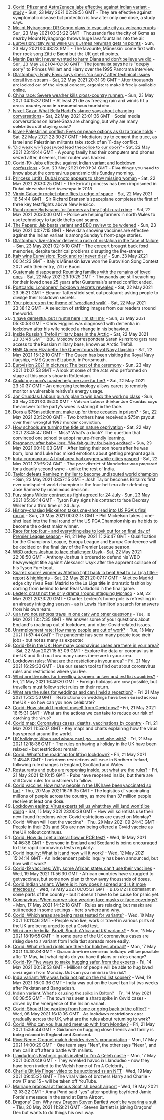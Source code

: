 1. [Covid: Pfizer and AstraZeneca jabs effective against Indian variant - study](https://www.bbc.co.uk/news/uk-57214596) - Sun, 23 May 2021 02:28:56 GMT - They are effective against symptomatic disease but protection is low after only one dose, a study says.
2. [Mount Nyiragongo: DR Congo plans to evacuate city as volcano erupts](https://www.bbc.co.uk/news/world-africa-57215690) - Sun, 23 May 2021 03:25:22 GMT - Thousands flee the city of Goma as nearby Mount Nyiragongo throws huge lava fountains into the air.
3. [Eurovision: Italy wins while UK's James Newman gets nil points](https://www.bbc.co.uk/news/entertainment-arts-57198762) - Sun, 23 May 2021 00:48:23 GMT - The favourite, Måneskin, come first with their rock song Zitti e Buoni but the UK got nil points.
4. [Martin Bashir: I never wanted to harm Diana and don't believe we did](https://www.bbc.co.uk/news/uk-57215498) - Sun, 23 May 2021 04:02:30 GMT - The journalist says he is "deeply sorry" to Princes William and Harry over the 1995 Panorama interview.
5. [Glastonbury: Emily Eavis says she is 'so sorry' after technical issues derail live-stream](https://www.bbc.co.uk/news/entertainment-arts-57215629) - Sat, 22 May 2021 20:31:39 GMT - After thousands are locked out of the virtual concert, organisers make it freely available online.
6. [China race: Severe weather kills cross-country runners](https://www.bbc.co.uk/news/world-asia-china-57216601) - Sun, 23 May 2021 04:15:37 GMT - At least 21 die as freezing rain and winds hit a cross-country race in a mountainous tourist site.
7. [Israel-Gaza: What Bella Hadid’s stance says about changing conversations](https://www.bbc.co.uk/news/world-middle-east-57208311) - Sat, 22 May 2021 23:01:36 GMT - Social media conversations on Israel-Gaza are changing, but why are many celebrities still staying quiet?
8. [Israel-Palestinian conflict: Eyes on peace options as Gaza truce holds](https://www.bbc.co.uk/news/world-middle-east-57213054) - Sat, 22 May 2021 22:30:27 GMT - Mediators try to cement the truce, as Israel and Palestinian militants take stock of an 11-day conflict.
9. ['Did weak wi-fi password lead the police to our door?'](https://www.bbc.co.uk/news/technology-57156799) - Sat, 22 May 2021 23:49:44 GMT - A young family had their computers and phones seized after, it seems, their router was hacked.
10. [Covid-19: Jabs effective against Indian variant and lockdown confessions](https://www.bbc.co.uk/news/uk-57216683) - Sun, 23 May 2021 04:01:34 GMT - Five things you need to know about the coronavirus pandemic this Sunday morning.
11. [Princess Latifa: Dubai photo appears to show missing woman](https://www.bbc.co.uk/news/world-middle-east-57204775) - Sat, 22 May 2021 20:30:25 GMT - The Emirati princess has been imprisoned in Dubai since she tried to escape in 2018.
12. [Virgin Galactic rocket plane flies to edge of space](https://www.bbc.co.uk/news/science-environment-57214988) - Sat, 22 May 2021 16:54:44 GMT - Sir Richard Branson's spaceplane completes the first of three key test flights above New Mexico.
13. [Rural crime: Bodycams for farmers as they fight rural crime](https://www.bbc.co.uk/news/uk-wales-56996106) - Sat, 22 May 2021 20:50:00 GMT - Police are helping farmers in north Wales to use technology to tackle thefts and scams.
14. [The Papers: Jab beats variant and BBC review to be widened](https://www.bbc.co.uk/news/blogs-the-papers-57216018) - Sun, 23 May 2021 04:27:15 GMT - New data showing vaccines are effective against the Indian variant is among Sunday's front-page stories.
15. [Glastonbury live-stream delivers a rush of nostalgia in the face of failure](https://www.bbc.co.uk/news/entertainment-arts-57216005) - Sun, 23 May 2021 02:15:10 GMT - The concert brought back fond memories, despite technical problems disrupting the live-stream.
16. [Italy wins Eurovision: 'Rock and roll never dies'](https://www.bbc.co.uk/news/entertainment-arts-57214475) - Sun, 23 May 2021 00:04:23 GMT - Italy's Måneskin have won the Eurovision Song Contest 2021 with their entry, Zitti e Buoni.
17. [Guatemala disappeared: Reuniting families with the remains of loved ones](https://www.bbc.co.uk/news/world-latin-america-57133013) - Sat, 22 May 2021 23:19:25 GMT - Thousands are still searching for their loved ones 25 years after Guatemala's armed conflict ended.
18. [Postcards: Londoners' lockdown secrets revealed](https://www.bbc.co.uk/news/uk-england-london-57189555) - Sat, 22 May 2021 23:06:21 GMT - Eleanor Tattersfield sent out postcards asking people to divulge their lockdown secrets.
19. [Your pictures on the theme of 'woodland walk'](https://www.bbc.co.uk/news/in-pictures-57200062) - Sat, 22 May 2021 23:38:12 GMT - A selection of striking images from our readers around the world.
20. [‘I have dementia, but I’m still here, I’m still me’](https://www.bbc.co.uk/news/uk-northern-ireland-57200391) - Sun, 23 May 2021 05:30:53 GMT - Chris Higgins was diagnosed with dementia in lockdown after his wife noticed a change in his behaviour.
21. [Inside Russia's Trefoil military base in the Arctic](https://www.bbc.co.uk/news/world-europe-57206208) - Sat, 22 May 2021 23:03:45 GMT - BBC Moscow correspondent Sarah Rainsford gets rare access to the Russian military base, known as Arctic Trefoil.
22. [HMS Queen Elizabeth: The Queen tours Royal Navy flagship](https://www.bbc.co.uk/news/uk-57214467) - Sat, 22 May 2021 15:32:10 GMT - The Queen has been visiting the Royal Navy flagship, HMS Queen Elizabeth, in Portsmouth.
23. [Eurovision 2021 in pictures: The best of the ceremony](https://www.bbc.co.uk/news/entertainment-arts-57216194) - Sun, 23 May 2021 01:07:53 GMT - A look at some of the acts who performed on stage at this year's show in Rotterdam.
24. [Could my mum’s toaster help me care for her?](https://www.bbc.co.uk/news/stories-57009375) - Sat, 22 May 2021 23:50:37 GMT - An emerging technology allows carers to remotely monitor a vulnerable relative's energy usage.
25. [Jon Cruddas: Labour guru's plan to win back the working class](https://www.bbc.co.uk/news/uk-politics-57204335) - Sun, 23 May 2021 00:35:20 GMT - Veteran Labour thinker Jon Cruddas says the answer to the party's woes is staring it in the face.
26. [Does a $75m settlement make up for three decades in prison?](https://www.bbc.co.uk/news/world-us-canada-57152860) - Sat, 22 May 2021 23:52:00 GMT - Two brothers have received a $75m payout over their wrongful 1983 murder conviction.
27. [How schools are turning the tide on nature deprivation](https://www.bbc.co.uk/news/science-environment-57174581) - Sat, 22 May 2021 23:45:47 GMT - 'Miss? What's a duck?' The question that convinced one school to adopt nature-friendly learning.
28. [Pregnancy after baby loss: 'We felt guilty for being excited'](https://www.bbc.co.uk/news/stories-57163054) - Sun, 23 May 2021 00:40:03 GMT - After losing their son hours after he was born, Iona and Luke had mixed emotions about getting pregnant again.
29. [India coronavirus: A tribal area had oxygen while cities gasped](https://www.bbc.co.uk/news/world-asia-india-57098621) - Sat, 22 May 2021 23:55:24 GMT - The poor district of Nandurbar was prepared for a deadly second wave - unlike the rest of India.
30. [Taylor defeats Ramirez in thriller to become undisputed world champion](https://www.bbc.co.uk/sport/boxing/57216305) - Sun, 23 May 2021 03:57:15 GMT - Josh Taylor becomes Britain's first ever undisputed world champion in the four-belt era after defeating Jose Ramirez by unanimous decision.
31. [Fury signs Wilder contract as fight agreed for 24 July](https://www.bbc.co.uk/sport/boxing/57216611) - Sun, 23 May 2021 05:39:14 GMT - Tyson Fury signs his contract to face Deontay Wilder for a third time on 24 July.
32. [History-chasing Mickelson takes one-shot lead into US PGA's final round](https://www.bbc.co.uk/sport/golf/57216265) - Sun, 23 May 2021 00:02:13 GMT - Phil Mickelson takes a one-shot lead into the final round of the US PGA Championship as he bids to become the oldest major winner.
33. [Race for top four - and everything else to look out for on final day of Premier League season](https://www.bbc.co.uk/sport/football/57162779) - Fri, 21 May 2021 15:26:47 GMT - Qualification for the Champions League, Europa League and Europa Conference will be decided on the final day of the Premier League season.
34. [WBO orders Joshua to face challenger Usyk ](https://www.bbc.co.uk/sport/boxing/57215853) - Sat, 22 May 2021 22:08:50 GMT - Anthony Joshua is ordered to defend his WBO heavyweight title against Aleksandr Usyk after the apparent collapse of his Tyson Fury bout.
35. [Suarez scores winner as Atletico fight back to beat Real to La Liga title - report & highlights](https://www.bbc.co.uk/sport/football/57214133) - Sat, 22 May 2021 20:07:17 GMT - Atletico Madrid edge city rivals Real Madrid to the La Liga title in dramatic fashion by coming from behind to beat Real Valladolid in the final game.
36. [Leclerc crash not the only drama around intriguing Monaco](https://www.bbc.co.uk/sport/formula1/57212863) - Sat, 22 May 2021 20:23:20 GMT - Charles Leclerc's home pole is refreshing in an already intriguing season - as is Lewis Hamilton's search for answers from his own team.
37. [Can two households travel in one car? And other questions](https://www.bbc.co.uk/news/world-asia-china-51176409) - Tue, 18 May 2021 13:47:35 GMT - We answer some of your questions about England's roadmap out of lockdown, and other Covid-related issues.
38. [Unemployment rate: How many people are out of work?](https://www.bbc.co.uk/news/business-52660591) - Tue, 18 May 2021 11:57:44 GMT - The pandemic has seen many people lose their jobs - but not as many as expected
39. [Covid-19 in the UK: How many coronavirus cases are there in your area?](https://www.bbc.co.uk/news/uk-51768274) - Sat, 22 May 2021 15:52:09 GMT - Explore the data on coronavirus in the UK and find out how many cases there are in your area.
40. [Lockdown rules: What are the restrictions in your area?](https://www.bbc.co.uk/news/uk-54373904) - Fri, 21 May 2021 16:29:33 GMT - Use our search tool to find out about coronavirus rules and restrictions where you live.
41. [What are the rules for travelling to green, amber and red list countries?](https://www.bbc.co.uk/news/explainers-52544307) - Fri, 21 May 2021 16:49:30 GMT - Foreign holidays are now possible, but travellers must follow strict rules on their return.
42. [What are the rules for weddings and can I hold a reception?](https://www.bbc.co.uk/news/explainers-52811509) - Fri, 21 May 2021 15:23:58 GMT - Restrictions on weddings have been eased across the UK - so how can you now celebrate?
43. [Covid: How should I protect myself from Covid now?](https://www.bbc.co.uk/news/health-57087517) - Fri, 21 May 2021 16:15:31 GMT - What are the actions we can take to reduce our risk of catching the virus?
44. [Covid map: Coronavirus cases, deaths, vaccinations by country](https://www.bbc.co.uk/news/world-51235105) - Fri, 21 May 2021 11:55:07 GMT - Key maps and charts explaining how the virus has spread around the world.
45. [UK holidays: When and where can I go.... and who with?](https://www.bbc.co.uk/news/explainers-52646738) - Fri, 21 May 2021 12:18:36 GMT - The rules on having a holiday in the UK have been relaxed - but restrictions remain.
46. [Covid: What's the roadmap for lifting lockdown?](https://www.bbc.co.uk/news/explainers-52530518) - Fri, 21 May 2021 11:48:48 GMT - Lockdown restrictions will ease in Northern Ireland, following rule changes in England, Scotland and Wales
47. [Restaurants and pubs are reopening inside, but what are the rules?](https://www.bbc.co.uk/news/business-52977388) - Fri, 21 May 2021 12:10:15 GMT - Pubs have reopened inside, but there are still Covid rules for customers to follow.
48. [Covid vaccine: How many people in the UK have been vaccinated so far?](https://www.bbc.co.uk/news/health-55274833) - Thu, 20 May 2021 16:16:35 GMT - The logistics of vaccinating millions of people across the country, as more than 37 million people receive at least one dose.
49. [Lockdown easing: Virus experts tell us what they will (and won't) be doing](https://www.bbc.co.uk/news/uk-57069293) - Sat, 15 May 2021 23:00:38 GMT - How will scientists use their new-found freedoms when Covid restrictions are eased on Monday?
50. [Covid: When will I get the vaccine?](https://www.bbc.co.uk/news/health-55045639) - Thu, 20 May 2021 09:24:43 GMT - People in their 20s and 30s are now being offered a Covid vaccine as the UK rollout continues.
51. [Covid: How do I get a lateral flow or PCR test?](https://www.bbc.co.uk/news/health-51943612) - Wed, 19 May 2021 14:06:38 GMT - Everyone in England and Scotland is being encouraged to take rapid coronavirus tests regularly.
52. [Covid inquiry: What is it and how will it work?](https://www.bbc.co.uk/news/explainers-57085964) - Wed, 12 May 2021 15:04:14 GMT - An independent public inquiry has been announced, but how will it work?
53. [Covid-19 vaccines: Why some African states can't use their vaccines](https://www.bbc.co.uk/news/56940657) - Wed, 19 May 2021 11:56:30 GMT - African countries have struggled to get vaccines, but some now plan to throw away thousands of doses.
54. [Covid Indian variant: Where is it, how does it spread and is it more infectious?](https://www.bbc.co.uk/news/health-57157496) - Wed, 19 May 2021 00:05:21 GMT - B.1.617.2 is dominant in some parts of the country - but it doesn't have to be cause for panic yet.
55. [Coronavirus: When can we stop wearing face masks or face coverings?](https://www.bbc.co.uk/news/health-51205344) - Mon, 17 May 2021 14:52:18 GMT - Rules are relaxing, but masks are still needed in some settings - here's where and why.
56. [Covid: Which areas are being mass tested for variants?](https://www.bbc.co.uk/news/explainers-54872039) - Wed, 19 May 2021 10:11:46 GMT - People who live, work or travel in various parts of the UK are being urged to get a Covid test.
57. [What are the India, Brazil, South Africa and UK variants?](https://www.bbc.co.uk/news/health-55659820) - Sun, 16 May 2021 18:19:55 GMT - In some parts of the UK coronavirus cases are rising due to a variant from India that spreads more easily.
58. [Covid: What refund rights are there for holidays abroad?](https://www.bbc.co.uk/news/business-51615412) - Mon, 17 May 2021 13:30:04 GMT - Quarantine-free overseas holidays will be possible after 17 May, but what rights do you have if plans or rules change?
59. [Covid-19: Five ways to make hugging safer, from the experts](https://www.bbc.co.uk/news/uk-57083571) - Fri, 14 May 2021 00:58:53 GMT - Millions of people will be able to hug loved ones again from Monday. But can you minimise the risk?
60. [India variant: Why was India not put on the red list sooner?](https://www.bbc.co.uk/news/56801288) - Wed, 19 May 2021 16:00:36 GMT - India was put on the travel ban list two weeks after Pakistan and Bangladesh.
61. [Indian variant: What's causing the spike in Bolton?](https://www.bbc.co.uk/news/health-57094274) - Fri, 14 May 2021 00:08:55 GMT - The town has seen a sharp spike in Covid cases - driven by the emergence of the Indian variant.
62. [Covid: Should I be working from home or going back to the office?](https://www.bbc.co.uk/news/business-52567567) - Wed, 05 May 2021 16:13:36 GMT - As lockdown restrictions ease gradually across the UK, what are the rules about returning to work?
63. [Covid: Who can you hug and meet up with from Monday?](https://www.bbc.co.uk/news/uk-51506729) - Fri, 21 May 2021 15:56:44 GMT - Guidance on hugging close friends and family is being relaxed in England and Scotland.
64. [River Nene: Croquet match decides river's pronunciation](https://www.bbc.co.uk/news/uk-england-northamptonshire-57142457) - Mon, 17 May 2021 14:00:29 GMT - One team says "Nen", the other says "Neen", and they call it off after a battle with mallets.
65. [Llandudno's Kashmiri goats invited to I'm A Celeb castle](https://www.bbc.co.uk/news/uk-wales-57137838) - Mon, 17 May 2021 06:20:49 GMT - They wreaked havoc in Llandudno - now they have been invited to the Welsh home of I'm A Celebrity...
66. [Charlie Bit My Finger video to be auctioned as an NFT](https://www.bbc.co.uk/news/newsbeat-57168631) - Wed, 19 May 2021 09:45:25 GMT - The viral video of brothers Harry and Charlie - now 17 and 15 - will be taken off YouTube.
67. [Marriage proposal at famous Scottish beach airport](https://www.bbc.co.uk/news/uk-scotland-highlands-islands-57170601) - Wed, 19 May 2021 12:03:22 GMT - Anna Pond said "yes" after spotting boyfriend Jamie Forde's message in the sand at Barra Airport.
68. [Dragons' Den: Why new Dragon Steven Bartlett won’t be wearing a suit](https://www.bbc.co.uk/news/newsbeat-57179015) - Thu, 20 May 2021 11:29:21 GMT - Steven Bartlett is joining Dragons' Den but wants to do things his own way.
